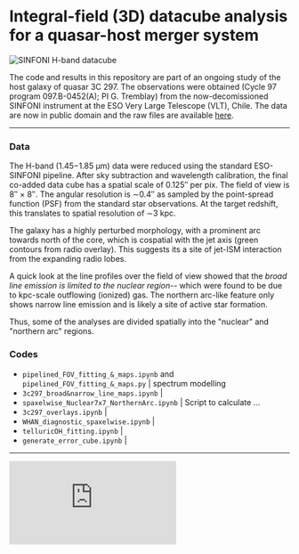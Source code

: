 # Integral-field (3D) datacube analysis for a quasar-host merger system

![SINFONI H-band datacube](https://github.com/chetnaduggal/IFU-datacube-analysis/assets/67710398/85aeb7fe-adb3-45ae-8e2d-e0d86ea1ad63)

The code and results in this repository are part of an ongoing study of the host galaxy of quasar 3C 297. The observations were obtained (Cycle 97 program 097.B-0452(A); PI G. Tremblay) from the now-decomissioned SINFONI instrument at the ESO Very Large Telescope (VLT), Chile. 
The data are now in public domain and the raw files are available [here](http://archive.eso.org/wdb/wdb/eso/eso_archive_main/query?prog_id=097.B-0452(A)&max_rows_returned=10000).    

----------------------------

### Data

The H-band (1.45−1.85 μm) data were reduced using the standard ESO-SINFONI pipeline. After sky subtraction and wavelength calibration, the final co-added data cube has a spatial scale of 0.125′′ per pix. The field of view is 8′′ × 8′′. The angular resolution is ∼0.4′′ as sampled by the point-spread function (PSF) from the standard star observations. At the target redshift, this translates to spatial resolution of ∼3 kpc. 

The galaxy has a highly perturbed morphology, with a prominent arc towards north of the core, which is cospatial with the jet axis (green contours from radio overlay). This suggests its a site of jet-ISM interaction from the expanding radio lobes. 

A quick look at the line profiles over the field of view showed that the _broad line emission is limited to the nuclear region_-- which were found to be due to kpc-scale outflowing (ionized) gas. The northern arc-like feature only shows narrow line emission and is likely a site of active star formation.  

Thus, some of the analyses are divided spatially into the "nuclear" and "northern arc" regions.

### Codes

- `pipelined_FOV_fitting_&_maps.ipynb` and `pipelined_FOV_fitting_&_maps.py` |  spectrum modelling
- `3c297_broad&narrow_line_maps.ipynb` |
- `spaxelwise_Nuclear7x7_NorthernArc.ipynb` |  Script to calculate ...
- `3c297_overlays.ipynb` |
- `WHAN_diagnostic_spaxelwise.ipynb` |
- `telluricOH_fitting.ipynb` |
- `generate_error_cube.ipynb` |


----------------------------

![media](https://github.com/chetnaduggal/ifu-3D-datacube-analysis/blob/f7bdc12496aa005c6ef48d8a0624e7f3d6bae30b/int-regions-spectra.pdf)






